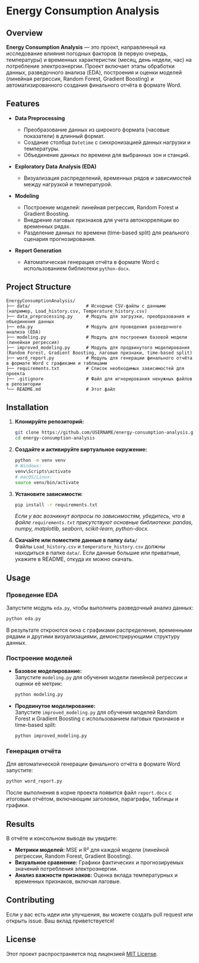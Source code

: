 # Energy Consumption Analysis

## Overview

**Energy Consumption Analysis** — это проект, направленный на исследование влияния погодных факторов (в первую очередь, температуры) и временных характеристик (месяц, день недели, час) на потребление электроэнергии. Проект включает этапы обработки данных, разведочного анализа (EDA), построения и оценки моделей (линейная регрессия, Random Forest, Gradient Boosting) и автоматизированного создания финального отчёта в формате Word.

## Features

- **Data Preprocessing**  
  - Преобразование данных из широкого формата (часовые показатели) в длинный формат.
  - Создание столбца `Datetime` с синхронизацией данных нагрузки и температуры.
  - Объединение данных по времени для выбранных зон и станций.

- **Exploratory Data Analysis (EDA)**  
  - Визуализация распределений, временных рядов и зависимостей между нагрузкой и температурой.
  
- **Modeling**  
  - Построение моделей: линейная регрессия, Random Forest и Gradient Boosting.
  - Внедрение лаговых признаков для учета автокорреляции во временных рядах.
  - Разделение данных по времени (time-based split) для реального сценария прогнозирования.

- **Report Generation**  
  - Автоматическая генерация отчёта в формате Word с использованием библиотеки `python-docx`.

## Project Structure

```plaintext
EnergyConsumptionAnalysis/
├── data/                     # Исходные CSV-файлы с данными (например, Load_history.csv, Temperature_history.csv)
├── data_preprocessing.py     # Модуль для загрузки, преобразования и объединения данных
├── eda.py                    # Модуль для проведения разведочного анализа (EDA)
├── modeling.py               # Модуль для построения базовой модели (линейная регрессия)
├── improved_modeling.py      # Модуль для продвинутого моделирования (Random Forest, Gradient Boosting, лаговые признаки, time-based split)
├── word_report.py            # Модуль для генерации финального отчёта в формате Word с графиками и таблицами
├── requirements.txt          # Список необходимых зависимостей для проекта
├── .gitignore                # Файл для игнорирования ненужных файлов в репозитории
└── README.md                 # Этот файл
```

## Installation

1. **Клонируйте репозиторий:**

   ```bash
   git clone https://github.com/USERNAME/energy-consumption-analysis.git
   cd energy-consumption-analysis
   ```

2. **Создайте и активируйте виртуальное окружение:**

   ```bash
   python -m venv venv
   # Windows:
   venv\Scripts\activate
   # macOS/Linux:
   source venv/bin/activate
   ```

3. **Установите зависимости:**

   ```bash
   pip install -r requirements.txt
   ```

   *Если у вас возникнут вопросы по зависимостям, убедитесь, что в файле `requirements.txt` присутствуют основные библиотеки: pandas, numpy, matplotlib, seaborn, scikit-learn, python-docx.*

4. **Скачайте или поместите данные в папку `data/`**  
   Файлы `Load_history.csv` и `temperature_history.csv` должны находиться в папке `data/`. Если данные большие или приватные, укажите в README, откуда их можно скачать.

## Usage

### Проведение EDA

Запустите модуль `eda.py`, чтобы выполнить разведочный анализ данных:

```bash
python eda.py
```

В результате откроются окна с графиками распределения, временными рядами и другими визуализациями, демонстрирующими структуру данных.

### Построение моделей

- **Базовое моделирование:**  
  Запустите `modeling.py` для обучения модели линейной регрессии и оценки её метрик:

  ```bash
  python modeling.py
  ```

- **Продвинутое моделирование:**  
  Запустите `improved_modeling.py` для обучения моделей Random Forest и Gradient Boosting с использованием лаговых признаков и time-based split:

  ```bash
  python improved_modeling.py
  ```

### Генерация отчёта

Для автоматической генерации финального отчёта в формате Word запустите:

```bash
python word_report.py
```

После выполнения в корне проекта появится файл `report.docx` с итоговым отчётом, включающим заголовки, параграфы, таблицы и графики.

## Results

В отчёте и консольном выводе вы увидите:
- **Метрики моделей:** MSE и R² для каждой модели (линейной регрессии, Random Forest, Gradient Boosting).
- **Визуальное сравнение:** Графики фактических и прогнозируемых значений потребления электроэнергии.
- **Анализ важности признаков:** Оценка вклада температурных и временных признаков, включая лаговые.

## Contributing

Если у вас есть идеи или улучшения, вы можете создать pull request или открыть issue. Ваш вклад приветствуется!

## License

Этот проект распространяется под лицензией [MIT License](LICENSE).
